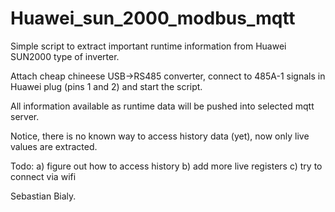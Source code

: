 # Huawei_sun_2000_modbus_mqtt

Simple script to extract important runtime information from Huawei SUN2000 type of inverter.

Attach cheap chineese USB->RS485 converter, connect to 485A-1 signals in Huawei plug (pins 1 and 2) and start the script.

All information available as runtime data will be pushed into selected mqtt server.

Notice, there is no known way to access history data (yet), now only live values are extracted.

Todo:
a) figure out how to access history
b) add more live registers
c) try to connect via wifi

Sebastian Bialy.
